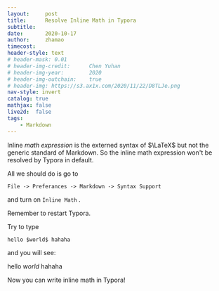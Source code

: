```yaml
---
layout:     post
title:      Resolve Inline Math in Typora
subtitle:   
date:       2020-10-17
author:     zhamao
timecost:   
header-style: text
# header-mask: 0.01
# header-img-credit:      Chen Yuhan
# header-img-year:        2020
# header-img-outchain:    true
# header-img: https://s3.ax1x.com/2020/11/22/D8TLJe.png
nav-style: invert
catalog: true
mathjax: false
live2d:  false
tags:
    - Markdown
---
```


Inline $math$ $expression$ is the externed syntax of  $\LaTeX$ but not the generic standard of Markdown. So the inline math expression won't be  resolved by Typora in default.

All we should do is go to 

```
File -> Preferances -> Markdown -> Syntax Support
```

and turn on `Inline Math` .

Remember to restart Typora.

Try to type

```md
hello $world$ hahaha
```

and you will see:

hello $world$ hahaha

Now you can write inline math in Typora!
